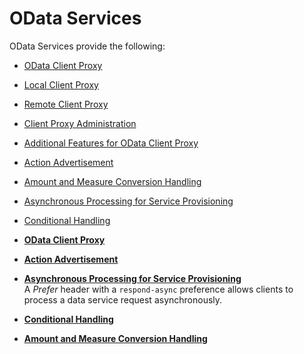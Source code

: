 <!-- loio811b5231f77e4987abe8e985e32f70a1 -->

# OData Services

OData Services provide the following:

-   [OData Client Proxy](OData_Client_Proxy_0d92f49.md)

-   [Local Client Proxy](Local_Client_Proxy_287674d.md)

-   [Remote Client Proxy](Remote_Client_Proxy_7c69fb6.md)

-   [Client Proxy Administration](Client_Proxy_Administration_f256afd.md)

-   [Additional Features for OData Client Proxy](Additional_Features_for_OData_Client_Proxy_8d1423c.md)

-   [Action Advertisement](Action_Advertisement_be7bea1.md)

-   [Amount and Measure Conversion Handling](Amount_and_Measure_Conversion_Handling_1d821f4.md)

-   [Asynchronous Processing for Service Provisioning](Asynchronous_Processing_for_Service_Provisioning_985a0fd.md)

-   [Conditional Handling](Conditional_Handling_80fac43.md)


-   **[OData Client Proxy](OData_Client_Proxy_0d92f49.md "")**  

-   **[Action Advertisement](Action_Advertisement_be7bea1.md "")**  

-   **[Asynchronous Processing for Service Provisioning](Asynchronous_Processing_for_Service_Provisioning_985a0fd.md "A Prefer header with a
			respond-async preference allows clients to
		process a data service request asynchronously.")**  
A *Prefer* header with a `respond-async` preference allows clients to process a data service request asynchronously.
-   **[Conditional Handling](Conditional_Handling_80fac43.md "")**  

-   **[Amount and Measure Conversion Handling](Amount_and_Measure_Conversion_Handling_1d821f4.md "")**  


